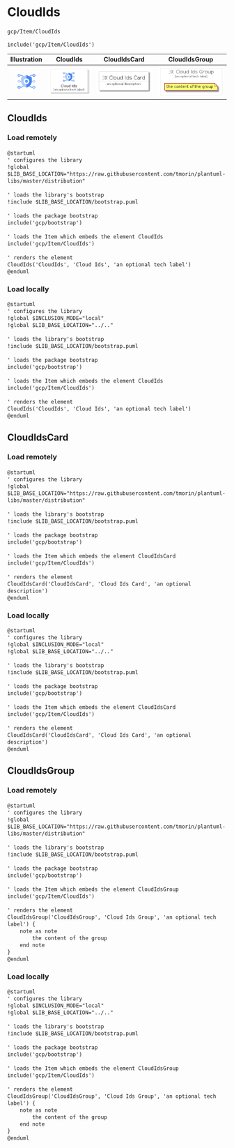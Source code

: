 # CloudIds


```text
gcp/Item/CloudIds
```

```text
include('gcp/Item/CloudIds')
```



| Illustration | CloudIds | CloudIdsCard | CloudIdsGroup |
| :---: | :---: | :---: | :---: |
| ![illustration for Illustration](../../gcp/Item/CloudIds.png) | ![illustration for CloudIds](../../gcp/Item/CloudIds.Local.png) | ![illustration for CloudIdsCard](../../gcp/Item/CloudIdsCard.Local.png) | ![illustration for CloudIdsGroup](../../gcp/Item/CloudIdsGroup.Local.png) |




## CloudIds

### Load remotely
```plantuml
@startuml
' configures the library
!global $LIB_BASE_LOCATION="https://raw.githubusercontent.com/tmorin/plantuml-libs/master/distribution"

' loads the library's bootstrap
!include $LIB_BASE_LOCATION/bootstrap.puml

' loads the package bootstrap
include('gcp/bootstrap')

' loads the Item which embeds the element CloudIds
include('gcp/Item/CloudIds')

' renders the element
CloudIds('CloudIds', 'Cloud Ids', 'an optional tech label')
@enduml
```

### Load locally
```plantuml
@startuml
' configures the library
!global $INCLUSION_MODE="local"
!global $LIB_BASE_LOCATION="../.."

' loads the library's bootstrap
!include $LIB_BASE_LOCATION/bootstrap.puml

' loads the package bootstrap
include('gcp/bootstrap')

' loads the Item which embeds the element CloudIds
include('gcp/Item/CloudIds')

' renders the element
CloudIds('CloudIds', 'Cloud Ids', 'an optional tech label')
@enduml
```

## CloudIdsCard

### Load remotely
```plantuml
@startuml
' configures the library
!global $LIB_BASE_LOCATION="https://raw.githubusercontent.com/tmorin/plantuml-libs/master/distribution"

' loads the library's bootstrap
!include $LIB_BASE_LOCATION/bootstrap.puml

' loads the package bootstrap
include('gcp/bootstrap')

' loads the Item which embeds the element CloudIdsCard
include('gcp/Item/CloudIds')

' renders the element
CloudIdsCard('CloudIdsCard', 'Cloud Ids Card', 'an optional description')
@enduml
```

### Load locally
```plantuml
@startuml
' configures the library
!global $INCLUSION_MODE="local"
!global $LIB_BASE_LOCATION="../.."

' loads the library's bootstrap
!include $LIB_BASE_LOCATION/bootstrap.puml

' loads the package bootstrap
include('gcp/bootstrap')

' loads the Item which embeds the element CloudIdsCard
include('gcp/Item/CloudIds')

' renders the element
CloudIdsCard('CloudIdsCard', 'Cloud Ids Card', 'an optional description')
@enduml
```

## CloudIdsGroup

### Load remotely
```plantuml
@startuml
' configures the library
!global $LIB_BASE_LOCATION="https://raw.githubusercontent.com/tmorin/plantuml-libs/master/distribution"

' loads the library's bootstrap
!include $LIB_BASE_LOCATION/bootstrap.puml

' loads the package bootstrap
include('gcp/bootstrap')

' loads the Item which embeds the element CloudIdsGroup
include('gcp/Item/CloudIds')

' renders the element
CloudIdsGroup('CloudIdsGroup', 'Cloud Ids Group', 'an optional tech label') {
    note as note
        the content of the group
    end note
}
@enduml
```

### Load locally
```plantuml
@startuml
' configures the library
!global $INCLUSION_MODE="local"
!global $LIB_BASE_LOCATION="../.."

' loads the library's bootstrap
!include $LIB_BASE_LOCATION/bootstrap.puml

' loads the package bootstrap
include('gcp/bootstrap')

' loads the Item which embeds the element CloudIdsGroup
include('gcp/Item/CloudIds')

' renders the element
CloudIdsGroup('CloudIdsGroup', 'Cloud Ids Group', 'an optional tech label') {
    note as note
        the content of the group
    end note
}
@enduml
```

